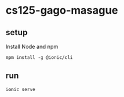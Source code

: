 # cs125-gago-masague

## setup

Install Node and npm

`npm install -g @ionic/cli`

## run

`ionic serve`